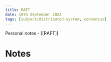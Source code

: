 ```yaml
---
title: RAFT
date: 18th September 2023
tags: [subject/distributed-system, consensus]
---
```

Personal notes - [[RAFT]]

# Notes
